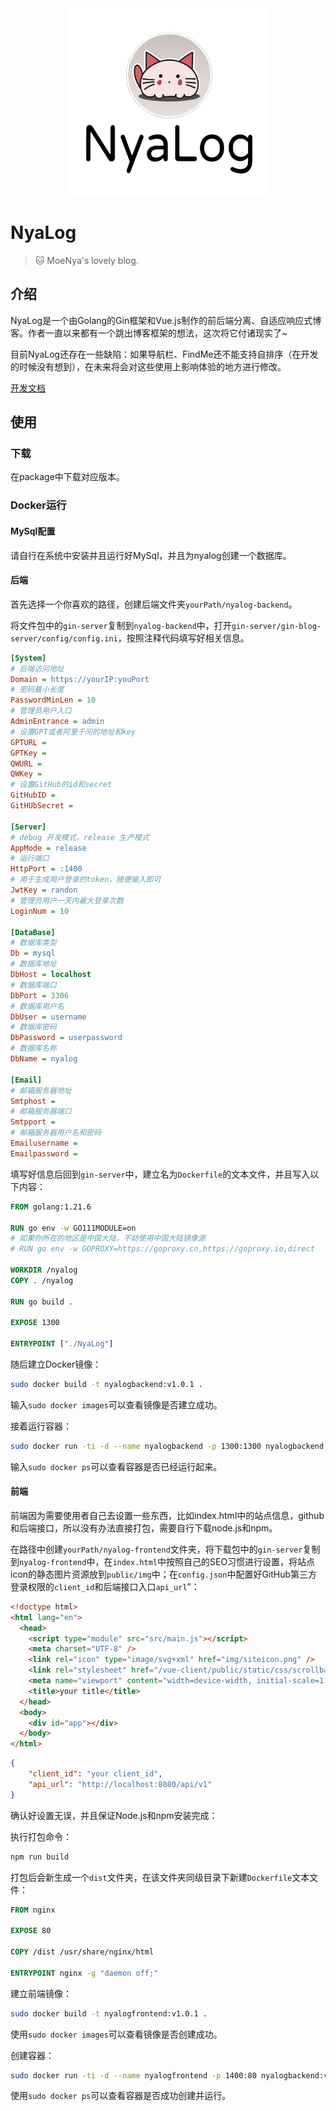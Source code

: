 <div align=center><img src="https://raw.githubusercontent.com/Moe-Nya/NyaLog/main/staticimg/NyaLog.PNG" style="height: 300px; width:320px;"></div>

# NyaLog

> 🐱 MoeNya's lovely blog.

## 介绍

NyaLog是一个由Golang的Gin框架和Vue.js制作的前后端分离、自适应响应式博客。作者一直以来都有一个跳出博客框架的想法，这次将它付诸现实了~

目前NyaLog还存在一些缺陷：如果导航栏、FindMe还不能支持自排序（在开发的时候没有想到），在未来将会对这些使用上影响体验的地方进行修改。

[开发文档](https://github.com/Moe-Nya/NyaLog/blob/main/document/readme.md)

## 使用

### 下载

在package中下载对应版本。

### Docker运行

#### MySql配置

请自行在系统中安装并且运行好MySql，并且为nyalog创建一个数据库。

#### 后端

首先选择一个你喜欢的路径，创建后端文件夹`yourPath/nyalog-backend`。

将文件包中的`gin-server`复制到`nyalog-backend`中，打开`gin-server/gin-blog-server/config/config.ini`，按照注释代码填写好相关信息。

```ini
[System]
# 后端访问地址
Domain = https://yourIP:youPort
# 密码最小长度
PasswordMinLen = 10
# 管理员用户入口
AdminEntrance = admin
# 设置GPT或者阿里千问的地址和key
GPTURL = 
GPTKey = 
QWURL = 
QWKey =
# 设置GitHub的id和secret
GitHubID = 
GitHUbSecret = 

[Server]
# debug 开发模式，release 生产模式
AppMode = release
# 运行端口
HttpPort = :1400
# 用于生成用户登录的token，随便输入即可
JwtKey = randon
# 管理员用户一天内最大登录次数
LoginNum = 10

[DataBase]
# 数据库类型
Db = mysql
# 数据库地址
DbHost = localhost
# 数据库端口
DbPort = 3306
# 数据库用户名
DbUser = username
# 数据库密码
DbPassword = userpassword
# 数据库名称
DbName = nyalog

[Email]
# 邮箱服务器地址
Smtphost = 
# 邮箱服务器端口
Smtpport = 
# 邮箱服务器用户名和密码
Emailusername = 
Emailpassword = 
```

填写好信息后回到`gin-server`中，建立名为`Dockerfile`的文本文件，并且写入以下内容：

```dockerfile
FROM golang:1.21.6

RUN go env -w GO111MODULE=on
# 如果你所在的地区是中国大陆，不妨使用中国大陆镜像源
# RUN go env -w GOPROXY=https://goproxy.cn,https://goproxy.io,direct

WORKDIR /nyalog
COPY . /nyalog

RUN go build .

EXPOSE 1300

ENTRYPOINT ["./NyaLog"]
```

随后建立Docker镜像：

```bash
sudo docker build -t nyalogbackend:v1.0.1 .
```

输入`sudo docker images`可以查看镜像是否建立成功。

接着运行容器：

```bash
sudo docker run -ti -d --name nyalogbackend -p 1300:1300 nyalogbackend:v1.0.1
```

输入`sudo docker ps`可以查看容器是否已经运行起来。

#### 前端

前端因为需要使用者自己去设置一些东西，比如index.html中的站点信息，github和后端接口，所以没有办法直接打包，需要自行下载node.js和npm。

在路径中创建`yourPath/nyalog-frontend`文件夹，将下载包中的`gin-server`复制到`nyalog-frontend`中，在`index.html`中按照自己的SEO习惯进行设置，将站点icon的静态图片资源放到`public/img`中；在`config.json`中配置好GitHub第三方登录权限的`client_id`和后端接口入口`api_url`”：

```html
<!doctype html>
<html lang="en">
  <head>
    <script type="module" src="src/main.js"></script>
    <meta charset="UTF-8" />
    <link rel="icon" type="image/svg+xml" href="img/siteicon.png" />
    <link rel="stylesheet" href="/vue-client/public/static/css/scrollbar.css" />
    <meta name="viewport" content="width=device-width, initial-scale=1.0" />
    <title>your title</title>
  </head>
  <body>
    <div id="app"></div>
  </body>
</html>

```

```json
{
    "client_id": "your client_id",
    "api_url": "http://localhost:8080/api/v1"
}
```

确认好设置无误，并且保证Node.js和npm安装完成：

执行打包命令：

```bash
npm run build
```

打包后会新生成一个`dist`文件夹，在该文件夹同级目录下新建`Dockerfile`文本文件：

```dockerfile
FROM nginx

EXPOSE 80

COPY /dist /usr/share/nginx/html

ENTRYPOINT nginx -g "daemon off;"
```

建立前端镜像：

```bash
sudo docker build -t nyalogfrontend:v1.0.1 .
```

使用`sudo docker images`可以查看镜像是否创建成功。

创建容器：

```bash
sudo docker run -ti -d --name nyalogfrontend -p 1400:80 nyalogbackend:v1.0.1
```

使用`sudo docker ps`可以查看容器是否成功创建并运行。